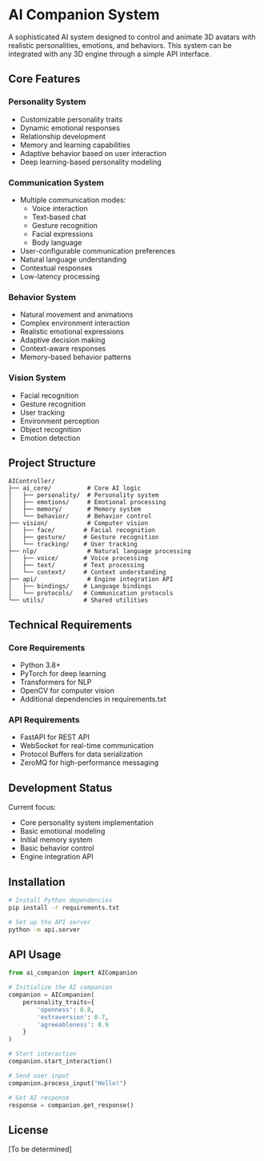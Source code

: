 # AI Companion System

A sophisticated AI system designed to control and animate 3D avatars with realistic personalities, emotions, and behaviors. This system can be integrated with any 3D engine through a simple API interface.

## Core Features

### Personality System
- Customizable personality traits
- Dynamic emotional responses
- Relationship development
- Memory and learning capabilities
- Adaptive behavior based on user interaction
- Deep learning-based personality modeling

### Communication System
- Multiple communication modes:
  - Voice interaction
  - Text-based chat
  - Gesture recognition
  - Facial expressions
  - Body language
- User-configurable communication preferences
- Natural language understanding
- Contextual responses
- Low-latency processing

### Behavior System
- Natural movement and animations
- Complex environment interaction
- Realistic emotional expressions
- Adaptive decision making
- Context-aware responses
- Memory-based behavior patterns

### Vision System
- Facial recognition
- Gesture recognition
- User tracking
- Environment perception
- Object recognition
- Emotion detection

## Project Structure

```
AIController/
├── ai_core/          # Core AI logic
│   ├── personality/  # Personality system
│   ├── emotions/     # Emotional processing
│   ├── memory/       # Memory system
│   └── behavior/     # Behavior control
├── vision/           # Computer vision
│   ├── face/        # Facial recognition
│   ├── gesture/     # Gesture recognition
│   └── tracking/    # User tracking
├── nlp/              # Natural language processing
│   ├── voice/       # Voice processing
│   ├── text/        # Text processing
│   └── context/     # Context understanding
├── api/              # Engine integration API
│   ├── bindings/    # Language bindings
│   └── protocols/   # Communication protocols
└── utils/           # Shared utilities
```

## Technical Requirements

### Core Requirements
- Python 3.8+
- PyTorch for deep learning
- Transformers for NLP
- OpenCV for computer vision
- Additional dependencies in requirements.txt

### API Requirements
- FastAPI for REST API
- WebSocket for real-time communication
- Protocol Buffers for data serialization
- ZeroMQ for high-performance messaging

## Development Status

Current focus:
- Core personality system implementation
- Basic emotional modeling
- Initial memory system
- Basic behavior control
- Engine integration API

## Installation

```bash
# Install Python dependencies
pip install -r requirements.txt

# Set up the API server
python -m api.server
```

## API Usage

```python
from ai_companion import AICompanion

# Initialize the AI companion
companion = AICompanion(
    personality_traits={
        'openness': 0.8,
        'extraversion': 0.7,
        'agreeableness': 0.9
    }
)

# Start interaction
companion.start_interaction()

# Send user input
companion.process_input("Hello!")

# Get AI response
response = companion.get_response()
```

## License

[To be determined] 